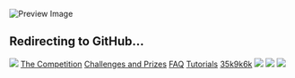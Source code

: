 ![Preview Image](https://framerusercontent.com/images/HBA5vNT8jvHlhjxkuAYiRS2WLWE.jpg)
## Redirecting to GitHub…
[![](https://framerusercontent.com/images/aPtLvraX9agw6nlGOAOwxlRHtKI.svg)](https://www.langflow.org/aidevs-upgrad/<../old-home>)
[The Competition](https://www.langflow.org/aidevs-upgrad/<../aidevs-upgrad>)
[Challenges and Prizes](https://www.langflow.org/aidevs-upgrad/<./challenges>)
[FAQ](https://www.langflow.org/aidevs-upgrad/<./faq>)
[Tutorials](https://www.langflow.org/aidevs-upgrad/<./tutorials>)
[35k](https://www.langflow.org/aidevs-upgrad/<https:/bit.ly/langflow>)[9k](https://www.langflow.org/aidevs-upgrad/<https:/bit.ly/langflow-discord>)[6k](https://www.langflow.org/aidevs-upgrad/<https:/twitter.com/langflow_ai>)
[![](https://framerusercontent.com/images/aPtLvraX9agw6nlGOAOwxlRHtKI.svg)](https://www.langflow.org/aidevs-upgrad/<../old-home>)
[![](https://framerusercontent.com/images/aPtLvraX9agw6nlGOAOwxlRHtKI.svg)](https://www.langflow.org/aidevs-upgrad/<../old-home>)
![](https://framerusercontent.com/images/XsXHkHpEp361famMUwzS6j9QHo.png)
